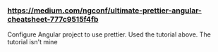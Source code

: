 ### https://medium.com/ngconf/ultimate-prettier-angular-cheatsheet-777c9515f4fb
Configure Angular project to use prettier. Used the tutorial above. The tutorial isn't mine
